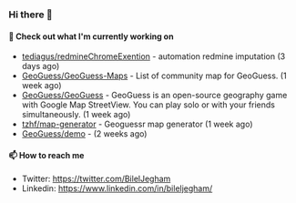 ### Hi there 👋

#### 👷 Check out what I'm currently working on

- [tediagus/redmineChromeExention](https://github.com/tediagus/redmineChromeExention) - automation redmine imputation (3 days ago)
- [GeoGuess/GeoGuess-Maps](https://github.com/GeoGuess/GeoGuess-Maps) - List of community map for GeoGuess. (1 week ago)
- [GeoGuess/GeoGuess](https://github.com/GeoGuess/GeoGuess) - GeoGuess is an open-source geography game with Google Map StreetView. You can play solo or with your friends simultaneously. (1 week ago)
- [tzhf/map-generator](https://github.com/tzhf/map-generator) - Geoguessr map generator (1 week ago)
- [GeoGuess/demo](https://github.com/GeoGuess/demo) -  (2 weeks ago)


#### 📫 How to reach me

- Twitter: https://twitter.com/BilelJegham
- Linkedin: https://www.linkedin.com/in/bileljegham/
